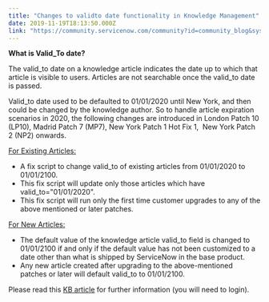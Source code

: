 ```yaml
---
title: "Changes to validto date functionality in Knowledge Management"
date: 2019-11-19T18:13:50.000Z
link: "https://community.servicenow.com/community?id=community_blog&sys_id=6a6d6858dbd54cd0d58ea345ca961939"
---
```

<p><strong>What is Valid_To date?</strong></p>
<p>The valid_to date on a knowledge article indicates the date up to which that article is visible to users. Articles are not searchable once the valid_to date is passed.</p>
<p>Valid_to date used to be defaulted to 01/01/2020 until New York, and then could be changed by the knowledge author. So to handle article expiration scenarios in 2020, the following changes are introduced in London Patch 10 (LP10), Madrid Patch 7 (MP7), New York Patch 1 Hot Fix 1,  New York Patch 2 (NP2) onwards.</p>
<p><u>For Existing Articles:</u></p>
<ul><li>A fix script to change valid_to of existing articles from 01/01/2020 to 01/01/2100.</li><li>This fix script will update only those articles which have valid_to&#61;&#34;01/01/2020&#34;.</li><li>This fix script will run only the first time customer upgrades to any of the above mentioned or later patches.</li></ul>
<p><u>For New Articles:</u></p>
<ul><li>The default value of the knowledge article valid_to field is changed to 01/01/2100 if and only if the default value has not been customized to a date other than what is shipped by ServiceNow in the base product.</li><li>Any new article created after upgrading to the above-mentioned patches or later will default valid_to to 01/01/2100.</li></ul>
<p>Please read this <a href="https://hi.service-now.com/kb?id&#61;kb_article_view&amp;sysparm_article&#61;KB0781937" rel="nofollow">KB article</a> for further information (you will need to login).</p>
